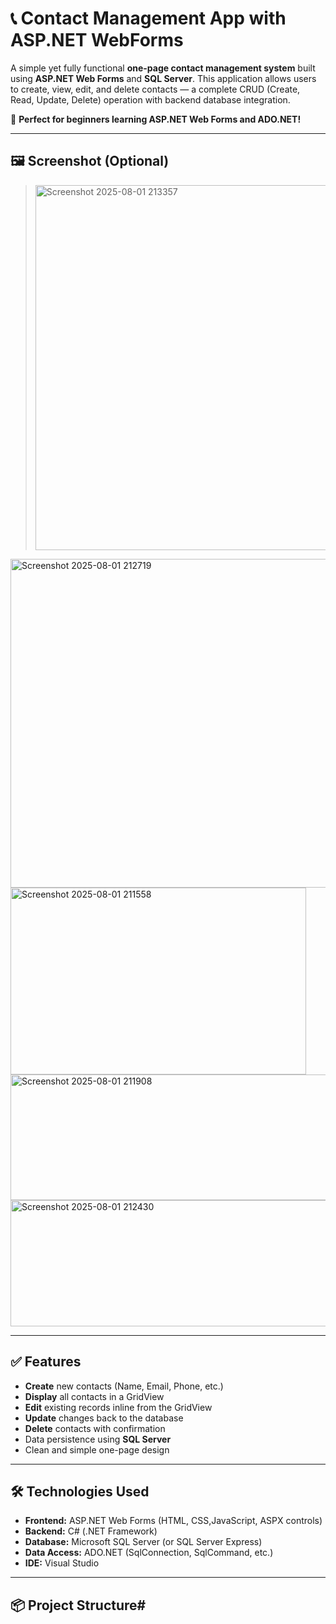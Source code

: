 # 📞 Contact Management App with ASP.NET WebForms

A simple yet fully functional **one-page contact management system** built using **ASP.NET Web Forms** and **SQL Server**. This application allows users to create, view, edit, and delete contacts — a complete CRUD (Create, Read, Update, Delete) operation with backend database integration.

🎯 **Perfect for beginners learning ASP.NET Web Forms and ADO.NET!**

---

## 🖼️ Screenshot (Optional)
> <img width="571" height="584" alt="Screenshot 2025-08-01 213357" src="https://github.com/user-attachments/assets/5f0fab7e-cddc-4cc9-b30a-daf20b283faf" />
<img width="1332" height="526" alt="Screenshot 2025-08-01 212719" src="https://github.com/user-attachments/assets/175de455-4f97-4de4-ac51-66634baac93c" />
<img width="473" height="299" alt="Screenshot 2025-08-01 211558" src="https://github.com/user-attachments/assets/4bbb8766-02a0-4853-9082-de69f200b75a" />
<img width="583" height="201" alt="Screenshot 2025-08-01 211908" src="https://github.com/user-attachments/assets/0c0f3f62-eb14-4fc3-8565-5d09ef8f821f" />
<img width="934" height="202" alt="Screenshot 2025-08-01 212430" src="https://github.com/user-attachments/assets/767c242a-e30f-4074-9e59-bcbc6ef3e66f" />





---

## ✅ Features
- **Create** new contacts (Name, Email, Phone, etc.)
- **Display** all contacts in a GridView
- **Edit** existing records inline from the GridView
- **Update** changes back to the database
- **Delete** contacts with confirmation
- Data persistence using **SQL Server**
- Clean and simple one-page design

---

## 🛠️ Technologies Used
- **Frontend:** ASP.NET Web Forms (HTML, CSS,JavaScript, ASPX controls)
- **Backend:** C# (.NET Framework)
- **Database:** Microsoft SQL Server (or SQL Server Express)
- **Data Access:** ADO.NET (SqlConnection, SqlCommand, etc.)
- **IDE:** Visual Studio

---

## 📦 Project Structure#
